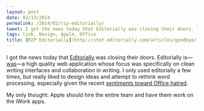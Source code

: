 ```yaml
---
layout: post
date: 02/13/2014
permalink: /2014/02/rip-editorially/
tweet: I got the news today that Editorially was closing their doors. That's a shame.
tags: link, Design, Apple, Office
title: [RIP Editorially](http://stet.editorially.com/articles/goodbye/)
---
```


<p>I got the news today that <a href="https://editorially.com" title="Editorially">Editorially</a> was closing their doors. Editorially is—<a href="http://brooksreview.net/2014/02/editorially-shuts-its-doors/" title="Editorially Shuts Its Doors - The Brooks Review">was</a>—a high quality web application whose focus was specifically on clean writing interfaces and collaboration in writing. I only used editorially a few times, but really liked to design ideas and attempt to rethink word processing, especially given the recent <a href="http://parislemon.com/post/76086019487/excel-the-last-microsoft-office-stronghold" title="Excel: The Last Microsoft Office Stronghold - ParisLemon">sentiments toward Office hatred</a>.</p>

<p>My only thought: Apple should hire the entire team and have them work on the iWork apps.</p>